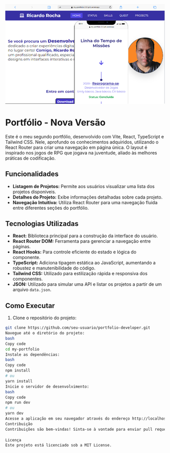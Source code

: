 ![Home do Portfolio](/src/assets/desktop.png)

# Portfólio - Nova Versão

Este é o meu segundo portfólio, desenvolvido com Vite, React, TypeScript e Tailwind CSS. Nele, aprofundo os conhecimentos adquiridos, utilizando o React Router para criar uma navegação em página única. O layout é inspirado nos jogos de RPG que jogava na juventude, aliado às melhores práticas de codificação.

## Funcionalidades

- **Listagem de Projetos:** Permite aos usuários visualizar uma lista dos projetos disponíveis.
- **Detalhes do Projeto:** Exibe informações detalhadas sobre cada projeto.
- **Navegação Intuitiva:** Utiliza React Router para uma navegação fluida entre diferentes seções do portfólio.

## Tecnologias Utilizadas

- **React:** Biblioteca principal para a construção da interface do usuário.
- **React Router DOM:** Ferramenta para gerenciar a navegação entre páginas.
- **React Hooks:** Para controle eficiente do estado e lógica do componente.
- **TypeScript:** Adiciona tipagem estática ao JavaScript, aumentando a robustez e manutenibilidade do código.
- **Tailwind CSS:** Utilizado para estilização rápida e responsiva dos componentes.
- **JSON:** Utilizado para simular uma API e listar os projetos a partir de um arquivo `data.json`.


## Como Executar

1. Clone o repositório do projeto:

```bash
git clone https://github.com/seu-usuario/portfolio-developer.git
Navegue até o diretório do projeto:
bash
Copy code
cd my-portfolio
Instale as dependências:
bash
Copy code
npm install
# ou
yarn install
Inicie o servidor de desenvolvimento:
bash
Copy code
npm run dev
# ou
yarn dev
Acesse a aplicação em seu navegador através do endereço http://localhost:5173.
Contribuição
Contribuições são bem-vindas! Sinta-se à vontade para enviar pull requests ou abrir issues para reportar bugs ou sugerir novas funcionalidades.

Licença
Este projeto está licenciado sob a MIT License.

